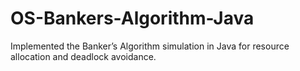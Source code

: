 # OS-Bankers-Algorithm-Java
Implemented the Banker’s Algorithm simulation in Java for resource allocation and deadlock avoidance.
